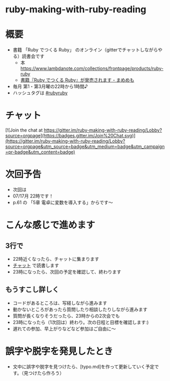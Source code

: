 # ruby-making-with-ruby-reading

# 概要
* 書籍 「Ruby でつくる Ruby」 のオンライン（gitterでチャットしながらやる）読書会です
  * 本 https://www.lambdanote.com/collections/frontpage/products/ruby-ruby
  * [書籍『Ruby でつくる Ruby』が発売されます - まめめも]( http://d.hatena.ne.jp/ku-ma-me/20170315/p1 )
* 毎月 第1・第3月曜の22時から1時間♪
* ハッシュタグは [#rubyruby](https://twitter.com/search?f=tweets&q=%23rubyruby&src=typd)

# チャット
[![Join the chat at https://gitter.im/ruby-making-with-ruby-reading/Lobby?source=orgpage](https://badges.gitter.im/Join%20Chat.svg)](https://gitter.im/ruby-making-with-ruby-reading/Lobby?source=orgpage&utm_source=badge&utm_medium=badge&utm_campaign=pr-badge&utm_content=badge)


# 次回予告
* 次回は
* 07/17月 22時です！
* p.61 の 「5章 電卓に変数を導入する」からです〜

# こんな感じで進めます

## 3行で
* 22時近くなったら、チャットに集まります
* [チャット](https://gitter.im/ruby-making-with-ruby-reading/Lobby?source=orgpage)
 で読書します
* 23時になったら、次回の予定を確認して、終わります

## もうすこし詳しく
* コードがあるところは、写経しながら進みます
* 動かないところがあったら質問したり相談したりしながら進みます
* 質問が長くなりそうだったら、23時からの2次会でも
* 23時になったら（1次回は）終わり。次の日程と目標を確認します:)
* 遅れての参加、早上がりなどなど参加はご自由に〜


# 誤字や脱字を発見したとき
* 文中に誤字や脱字を見つけたら、[typo.md]を作って更新していく予定です。（見つけたら作ろう）


